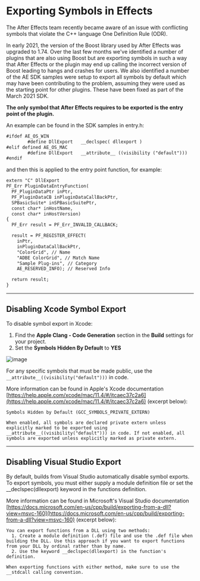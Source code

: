 # Exporting Symbols in Effects

The After Effects team recently became aware of an issue with conflicting symbols that violate the C++ language One Definition Rule (ODR).

In early 2021, the version of the Boost library used by After Effects was upgraded to 1.74. Over the last few months we've identified a number of plugins that are also using Boost but are exporting symbols in such a way that After Effects or the plugin may end up calling the incorrect version of Boost leading to hangs and crashes for users. We also identified a number of the AE SDK samples were setup to export all symbols by default which may have been contributing to the problem, assuming they were used as the starting point for other plugins. These have been fixed as part of the March 2021 SDK.

**The only symbol that After Effects requires to be exported is the entry point of the plugin.**

An example can be found in the SDK samples in entry.h:

```default
#ifdef AE_OS_WIN
        #define DllExport   __declspec( dllexport )
#elif defined AE_OS_MAC
        #define DllExport   __attribute__ ((visibility ("default")))
#endif
```

and then this is applied to the entry point function, for example:

```default
extern "C" DllExport
PF_Err PluginDataEntryFunction(
  PF_PluginDataPtr inPtr,
  PF_PluginDataCB inPluginDataCallBackPtr,
  SPBasicSuite* inSPBasicSuitePtr,
  const char* inHostName,
  const char* inHostVersion)
{
  PF_Err result = PF_Err_INVALID_CALLBACK;

  result = PF_REGISTER_EFFECT(
    inPtr,
    inPluginDataCallBackPtr,
    "ColorGrid", // Name
    "ADBE ColorGrid", // Match Name
    "Sample Plug-ins", // Category
    AE_RESERVED_INFO); // Reserved Info

  return result;
}
```

---

## Disabling Xcode Symbol Export

To disable symbol export in Xcode:

1. Find the **Apple Clang - Code Generation** section in the **Build** settings for your project.
2. Set the **Symbols Hidden By Default** to **YES**

![image](intro/images/appleclang-symbols.png)

For any specific symbols that must be made public, use the `__attribute__((visibility("default")))` in code.

More information can be found in Apple's Xcode documentation [https://help.apple.com/xcode/mac/11.4/#/itcaec37c2a6](https://help.apple.com/xcode/mac/11.4/#/itcaec37c2a6) (excerpt below):

```none
Symbols Hidden by Default (GCC_SYMBOLS_PRIVATE_EXTERN)

When enabled, all symbols are declared private extern unless explicitly marked to be exported using __attribute__((visibility("default"))) in code. If not enabled, all symbols are exported unless explicitly marked as private extern.
```

---

## Disabling Visual Studio Export

By default, builds from Visual Studio automatically disable symbol exports. To export symbols, you must either supply a module definition file or set the \_\_declspec(dllexport) keyword in the functions definition.

More information can be found in Microsoft's Visual Studio documentation [https://docs.microsoft.com/en-us/cpp/build/exporting-from-a-dll?view=msvc-160](https://docs.microsoft.com/en-us/cpp/build/exporting-from-a-dll?view=msvc-160) (excerpt below):

```none
You can export functions from a DLL using two methods:
  1. Create a module definition (.def) file and use the .def file when building the DLL. Use this approach if you want to export functions from your DLL by ordinal rather than by name.
  2. Use the keyword __declspec(dllexport) in the function's definition.

When exporting functions with either method, make sure to use the __stdcall calling convention.
```

